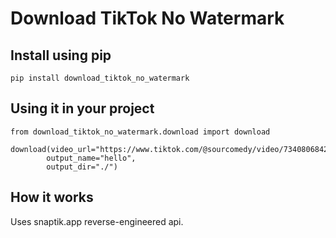 # Download TikTok No Watermark

## Install using pip

```
pip install download_tiktok_no_watermark
```

## Using it in your project

```
from download_tiktok_no_watermark.download import download

download(video_url="https://www.tiktok.com/@sourcomedy/video/7340806842651528490",
        output_name="hello",
        output_dir="./")
```

## How it works

Uses snaptik.app reverse-engineered api.
